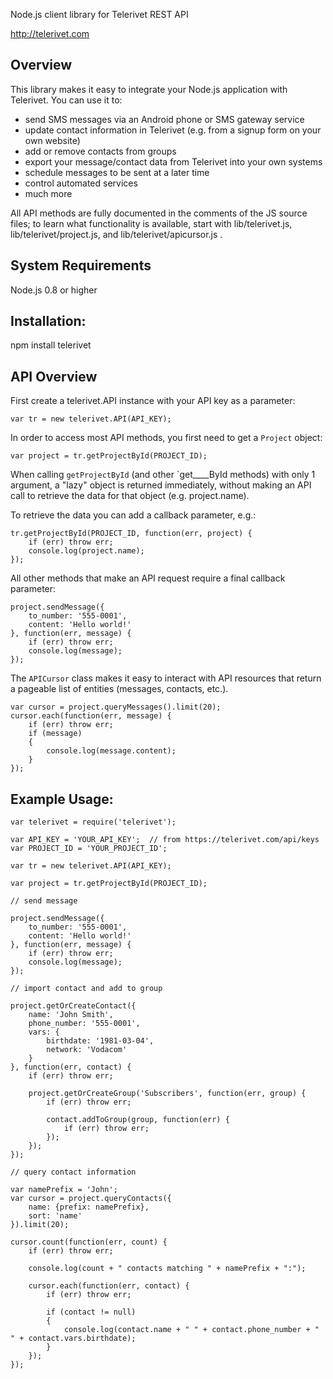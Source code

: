 Node.js client library for Telerivet REST API

http://telerivet.com

Overview
--------
This library makes it easy to integrate your Node.js application with Telerivet.
You can use it to:

- send SMS messages via an Android phone or SMS gateway service
- update contact information in Telerivet (e.g. from a signup form on your own website)
- add or remove contacts from groups
- export your message/contact data from Telerivet into your own systems
- schedule messages to be sent at a later time
- control automated services
- much more

All API methods are fully documented in the comments of the JS source files;
to learn what functionality is available, start with lib/telerivet.js,
lib/telerivet/project.js, and lib/telerivet/apicursor.js .

System Requirements
-------------------
Node.js 0.8 or higher

Installation:
-------------
npm install telerivet

API Overview
------------

First create a telerivet.API instance with your API key as a parameter:

```
var tr = new telerivet.API(API_KEY);
```

In order to access most API methods, you first need to get a `Project` object:

```
var project = tr.getProjectById(PROJECT_ID);
```

When calling `getProjectById` (and other `get____ById methods) with only 1 argument, 
a "lazy" object is returned immediately, without making an API call to retrieve the 
data for that object (e.g. project.name). 

To retrieve the data you can add a callback parameter, e.g.:

```
tr.getProjectById(PROJECT_ID, function(err, project) {
    if (err) throw err;
    console.log(project.name);
});
```

All other methods that make an API request require a final callback parameter:

```
project.sendMessage({
    to_number: '555-0001', 
    content: 'Hello world!'
}, function(err, message) {
    if (err) throw err;
    console.log(message);
});
```

The `APICursor` class makes it easy to interact with API resources that 
return a pageable list of entities (messages, contacts, etc.).

```
var cursor = project.queryMessages().limit(20);
cursor.each(function(err, message) {
    if (err) throw err;
    if (message)
    {
        console.log(message.content);
    }
});
```

Example Usage:
--------------

```
var telerivet = require('telerivet');

var API_KEY = 'YOUR_API_KEY';  // from https://telerivet.com/api/keys
var PROJECT_ID = 'YOUR_PROJECT_ID'; 

var tr = new telerivet.API(API_KEY);

var project = tr.getProjectById(PROJECT_ID); 

// send message

project.sendMessage({
    to_number: '555-0001', 
    content: 'Hello world!'
}, function(err, message) {
    if (err) throw err;
    console.log(message);
});

// import contact and add to group

project.getOrCreateContact({
    name: 'John Smith',
    phone_number: '555-0001',
    vars: {
        birthdate: '1981-03-04',
        network: 'Vodacom'
    }
}, function(err, contact) {
    if (err) throw err;
    
    project.getOrCreateGroup('Subscribers', function(err, group) {
        if (err) throw err;
        
        contact.addToGroup(group, function(err) {
            if (err) throw err;
        });
    });
});

// query contact information

var namePrefix = 'John';
var cursor = project.queryContacts({
    name: {prefix: namePrefix},
    sort: 'name'    
}).limit(20);

cursor.count(function(err, count) {
    if (err) throw err;
    
    console.log(count + " contacts matching " + namePrefix + ":");        
    
    cursor.each(function(err, contact) {
        if (err) throw err;
        
        if (contact != null)
        {
            console.log(contact.name + " " + contact.phone_number + " " + contact.vars.birthdate);
        }
    });        
});
```